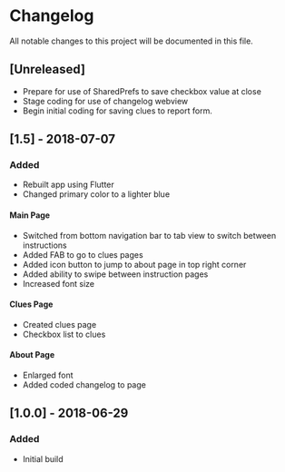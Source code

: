 # Changelog
All notable changes to this project will be documented in this file.


## [Unreleased]
- Prepare for use of SharedPrefs to save checkbox value at close
- Stage coding for use of changelog webview
- Begin initial coding for saving clues to report form.

## [1.5] - 2018-07-07
### Added
- Rebuilt app using Flutter
- Changed primary color to a lighter blue

#### Main Page
- Switched from bottom navigation bar to tab view to switch between instructions
- Added FAB to go to clues pages
- Added icon button to jump to about page in top right corner
- Added ability to swipe between instruction pages
- Increased font size

#### Clues Page
- Created clues page
- Checkbox list to clues

#### About Page
- Enlarged font
- Added coded changelog to page




## [1.0.0] - 2018-06-29
### Added
- Initial build
